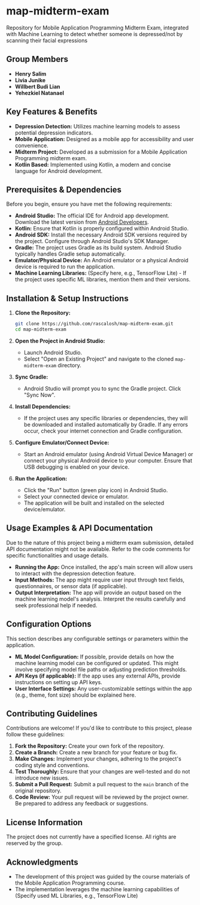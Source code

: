 # map-midterm-exam

Repository for Mobile Application Programming Midterm Exam, integrated with Machine Learning to detect whether someone is depressed/not by scanning their facial expressions

## **Group Members**
* **Henry Salim**
* **Livia Junike**
* **Willbert Budi Lian**
* **Yehezkiel Natanael**

## Key Features & Benefits

*   **Depression Detection:** Utilizes machine learning models to assess potential depression indicators.
*   **Mobile Application:** Designed as a mobile app for accessibility and user convenience.
*   **Midterm Project:** Developed as a submission for a Mobile Application Programming midterm exam.
*   **Kotlin Based:** Implemented using Kotlin, a modern and concise language for Android development.

## Prerequisites & Dependencies

Before you begin, ensure you have met the following requirements:

*   **Android Studio:** The official IDE for Android app development. Download the latest version from [Android Developers](https://developer.android.com/studio).
*   **Kotlin:** Ensure that Kotlin is properly configured within Android Studio.
*   **Android SDK:** Install the necessary Android SDK versions required by the project. Configure through Android Studio's SDK Manager.
*   **Gradle:** The project uses Gradle as its build system. Android Studio typically handles Gradle setup automatically.
*   **Emulator/Physical Device:** An Android emulator or a physical Android device is required to run the application.
*   **Machine Learning Libraries:** (Specify here, e.g., TensorFlow Lite) - If the project uses specific ML libraries, mention them and their versions.

## Installation & Setup Instructions

1.  **Clone the Repository:**

    ```bash
    git clone https://github.com/rascalosh/map-midterm-exam.git
    cd map-midterm-exam
    ```

2.  **Open the Project in Android Studio:**

    *   Launch Android Studio.
    *   Select "Open an Existing Project" and navigate to the cloned `map-midterm-exam` directory.

3.  **Sync Gradle:**

    *   Android Studio will prompt you to sync the Gradle project. Click "Sync Now".

4.  **Install Dependencies:**

    *   If the project uses any specific libraries or dependencies, they will be downloaded and installed automatically by Gradle. If any errors occur, check your internet connection and Gradle configuration.

5.  **Configure Emulator/Connect Device:**

    *   Start an Android emulator (using Android Virtual Device Manager) or connect your physical Android device to your computer. Ensure that USB debugging is enabled on your device.

6.  **Run the Application:**

    *   Click the "Run" button (green play icon) in Android Studio.
    *   Select your connected device or emulator.
    *   The application will be built and installed on the selected device/emulator.

## Usage Examples & API Documentation

Due to the nature of this project being a midterm exam submission, detailed API documentation might not be available. Refer to the code comments for specific functionalities and usage details.

*   **Running the App:** Once installed, the app's main screen will allow users to interact with the depression detection feature.
*   **Input Methods:** The app might require user input through text fields, questionnaires, or sensor data (if applicable).
*   **Output Interpretation:** The app will provide an output based on the machine learning model's analysis. Interpret the results carefully and seek professional help if needed.

## Configuration Options

This section describes any configurable settings or parameters within the application.

*   **ML Model Configuration:** If possible, provide details on how the machine learning model can be configured or updated. This might involve specifying model file paths or adjusting prediction thresholds.
*   **API Keys (if applicable):** If the app uses any external APIs, provide instructions on setting up API keys.
*   **User Interface Settings:** Any user-customizable settings within the app (e.g., theme, font size) should be explained here.

## Contributing Guidelines

Contributions are welcome! If you'd like to contribute to this project, please follow these guidelines:

1.  **Fork the Repository:** Create your own fork of the repository.
2.  **Create a Branch:** Create a new branch for your feature or bug fix.
3.  **Make Changes:** Implement your changes, adhering to the project's coding style and conventions.
4.  **Test Thoroughly:** Ensure that your changes are well-tested and do not introduce new issues.
5.  **Submit a Pull Request:** Submit a pull request to the `main` branch of the original repository.
6.  **Code Review:** Your pull request will be reviewed by the project owner. Be prepared to address any feedback or suggestions.

## License Information

The project does not currently have a specified license. All rights are reserved by the group.

## Acknowledgments

*   The development of this project was guided by the course materials of the Mobile Application Programming course.
*   The implementation leverages the machine learning capabilities of (Specify used ML Libraries, e.g., TensorFlow Lite)
